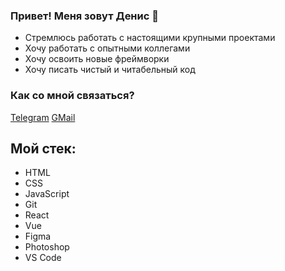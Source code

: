 ### Привет! Меня зовут Денис 👋
- Стремлюсь работать с настоящими крупными проектами
- Хочу работать с опытными коллегами
- Хочу освоить новые фреймворки
- Хочу писать чистый и читабельный код

### Как со мной связаться?
[Telegram](https://t.me/@dinis_l) [GMail](mailto:ssdenis@gmail.com)

## Мой стек:
- HTML
- CSS
- JavaScript
- Git
- React
- Vue
- Figma
- Photoshop
- VS Code
